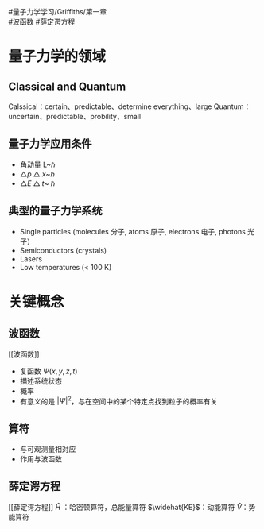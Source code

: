 #量子力学学习/Griffiths/第一章  
#波函数
#薛定谔方程
#  量子力学的领域
## Classical and Quantum
Calssical：certain、predictable、determine everything、large
Quantum：uncertain、predictable、probility、small
## 量子力学应用条件
- 角动量 L~$\hbar$ 
- $\bigtriangleup p\bigtriangleup x$~$\hbar$
- $\bigtriangleup E\bigtriangleup t$~ $\hbar$
## 典型的量子力学系统
- Single particles (molecules 分子, atoms 原子, electrons 电子, photons 光子）
- Semiconductors (crystals)
- Lasers
- Low temperatures (< 100 K)
# 关键概念
## 波函数
[[波函数]]
- 复函数 $\Psi (x, y, z, t)$
- 描述系统状态
- 概率
- 有意义的是 $\left | \Psi \right | ^{2}$，与在空间中的某个特定点找到粒子的概率有关
## 算符
- 与可观测量相对应
- 作用与波函数
## 薛定谔方程
[[薛定谔方程]]
$\widehat{H}$ ：哈密顿算符，总能量算符
$\widehat{KE}$：动能算符
$\widehat{V}$：势能算符